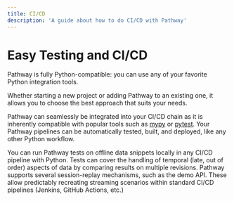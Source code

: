 ```yaml
---
title: CI/CD
description: 'A guide about how to do CI/CD with Pathway'
---
```


# Easy Testing and CI/CD

Pathway is fully Python-compatible: you can use any of your favorite Python integration tools.

Whether starting a new project or adding Pathway to an existing one, it allows you to choose the best approach that suits your needs.

Pathway can seamlessly be integrated into your CI/CD chain as it is inherently compatible with popular tools such as [mypy](https://mypy-lang.org/) or [pytest](https://pytest.org/).
Your Pathway pipelines can be automatically tested, built, and deployed, like any other Python workflow.

You can run Pathway tests on offline data snippets locally in any CI/CD pipeline with Python. 
Tests can cover the handling of temporal (late, out of order) aspects of data by comparing results on multiple revisions.
Pathway supports several session-replay mechanisms, such as the demo API.
These allow predictably recreating streaming scenarios within standard CI/CD pipelines (Jenkins, GitHub Actions, etc.)
